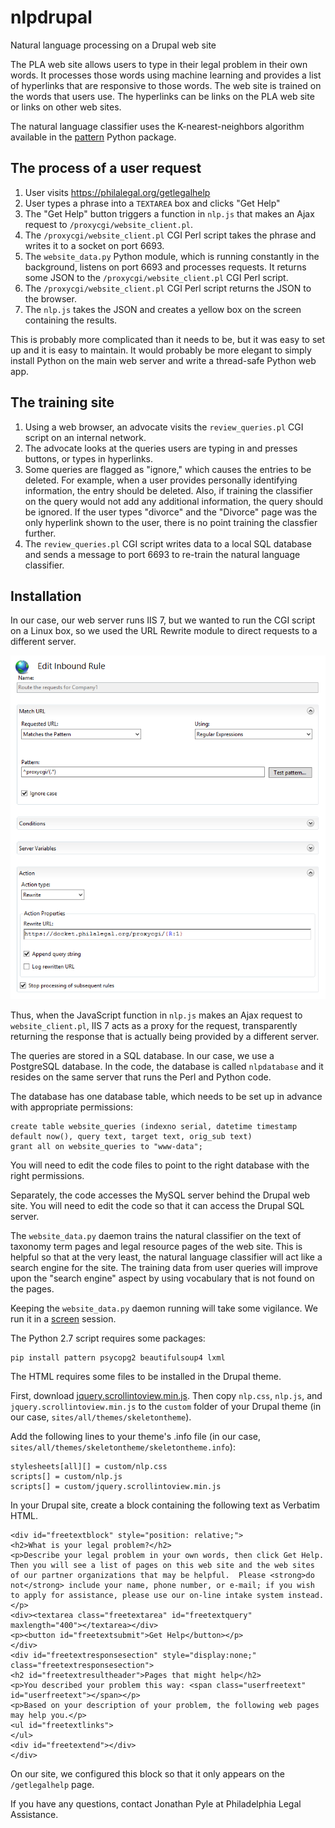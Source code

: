 # nlpdrupal
Natural language processing on a Drupal web site

The PLA web site allows users to type in their legal problem in their own words.  It processes those words using machine learning and provides a list of hyperlinks that are responsive to those words.  The web site is trained on the words that users use.  The hyperlinks can be links on the PLA web site or links on other web sites.

The natural language classifier uses the K-nearest-neighbors algorithm available in the [pattern] Python package.

## The process of a user request

1. User visits https://philalegal.org/getlegalhelp
2. User types a phrase into a `TEXTAREA` box and clicks "Get Help"
3. The "Get Help" button triggers a function in `nlp.js` that makes an Ajax request to `/proxycgi/website_client.pl`.
4. The `/proxycgi/website_client.pl` CGI Perl script takes the phrase and writes it to a socket on port 6693.
5. The `website_data.py` Python module, which is running constantly in the background, listens on port 6693 and processes requests.  It returns some JSON to the `/proxycgi/website_client.pl` CGI Perl script.
6. The `/proxycgi/website_client.pl` CGI Perl script returns the JSON to the browser.
7. The `nlp.js` takes the JSON and creates a yellow box on the screen containing the results.

This is probably more complicated than it needs to be, but it was easy to set up and it is easy to maintain.  It would probably be more elegant to simply install Python on the main web server and write a thread-safe Python web app.

## The training site

1. Using a web browser, an advocate visits the `review_queries.pl` CGI script on an internal network.
2. The advocate looks at the queries users are typing in and presses buttons, or types in hyperlinks.
3. Some queries are flagged as "ignore," which causes the entries to be deleted.  For example, when a user provides personally identifying information, the entry should be deleted.  Also, if training the classifier on the query would not add any additional information, the query should be ignored.  If the user types "divorce" and the "Divorce" page was the only hyperlink shown to the user, there is no point training the classfier further.
4. The `review_queries.pl` CGI script writes data to a local SQL database and sends a message to port 6693 to re-train the natural language classifier.

## Installation

In our case, our web server runs IIS 7, but we wanted to run the CGI script on a Linux box, so we used the URL Rewrite module to direct requests to a different server.

![Screenshot of IIS 7](https://raw.githubusercontent.com/PhiladelphiaLegalAssistance/nlpdrupal/master/readme_assets/proxycgi.png)

Thus, when the JavaScript function in `nlp.js` makes an Ajax request to `website_client.pl`, IIS 7 acts as a proxy for the request, transparently returning the response that is actually being provided by a different server.

The queries are stored in a SQL database.  In our case, we use a PostgreSQL database.  In the code, the database is called `nlpdatabase` and it resides on the same server that runs the Perl and Python code.

The database has one database table, which needs to be set up in advance with appropriate permissions:

    create table website_queries (indexno serial, datetime timestamp default now(), query text, target text, orig_sub text)
    grant all on website_queries to "www-data";

You will need to edit the code files to point to the right database with the right permissions.

Separately, the code accesses the MySQL server behind the Drupal web site.  You will need to edit the code so that it can access the Drupal SQL server.

The `website_data.py` daemon trains the natural classifier on the text of taxonomy term pages and legal resource pages of the web site.  This is helpful so that at the very least, the natural language classifier will act like a search engine for the site.  The training data from user queries will improve upon the "search engine" aspect by using vocabulary that is not found on the pages.

Keeping the `website_data.py` daemon running will take some vigilance.  We run it in a [screen] session.

The Python 2.7 script requires some packages:

    pip install pattern psycopg2 beautifulsoup4 lxml

The HTML requires some files to be installed in the Drupal theme.

First, download [jquery.scrollintoview.min.js].  Then copy `nlp.css`, `nlp.js`, and `jquery.scrollintoview.min.js` to the `custom` folder of your Drupal theme (in our case, `sites/all/themes/skeletontheme`).

Add the following lines to your theme's .info file (in our case, `sites/all/themes/skeletontheme/skeletontheme.info`):

	stylesheets[all][] = custom/nlp.css
	scripts[] = custom/nlp.js
	scripts[] = custom/jquery.scrollintoview.min.js

In your Drupal site, create a block containing the following text as Verbatim HTML.

    <div id="freetextblock" style="position: relative;">
    <h2>What is your legal problem?</h2>
    <p>Describe your legal problem in your own words, then click Get Help.  Then you will see a list of pages on this web site and the web sites of our partner organizations that may be helpful.  Please <strong>do not</strong> include your name, phone number, or e-mail; if you wish to apply for assistance, please use our on-line intake system instead.</p>
    <div><textarea class="freetextarea" id="freetextquery" maxlength="400"></textarea></div>
    <p><button id="freetextsubmit">Get Help</button></p>
    </div>
    <div id="freetextresponsesection" style="display:none;" class="freetextresponsesection">
    <h2 id="freetextresultheader">Pages that might help</h2>
    <p>You described your problem this way: <span class="userfreetext" id="userfreetext"></span></p>
    <p>Based on your description of your problem, the following web pages may help you.</p>
    <ul id="freetextlinks">
    </ul>
    <div id="freetextend"></div>
    </div>

On our site, we configured this block so that it only appears on the `/getlegalhelp` page.

If you have any questions, contact Jonathan Pyle at Philadelphia Legal Assistance.

[jquery.scrollintoview.min.js]: https://raw.githubusercontent.com/litera/jquery-scrollintoview/master/jquery.scrollintoview.min.js
[pattern]: https://github.com/clips/pattern
[screen]: https://www.gnu.org/software/screen/
